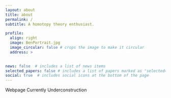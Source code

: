```yaml
---
layout: about
title: about
permalink: /
subtitle: A homotopy theory enthusiast.

profile:
  align: right
  image: BenPortrait.jpg
  image_circular: false # crops the image to make it circular
  address: >
    

news: false  # includes a list of news items
selected_papers: false # includes a list of papers marked as "selected={true}"
social: true  # includes social icons at the bottom of the page
---
```


Webpage Currently Underconstruction
